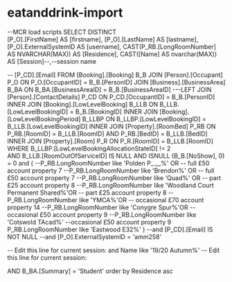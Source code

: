# eatanddrink-import
--MCR load scripts
SELECT DISTINCT       
			[P_O].[FirstName] AS [firstname],
            [P_O].[LastName] AS [lastname],
            [P_O].ExternalSystemID AS [username],
            CAST(P_RB.[LongRoomNumber] AS NVARCHAR(MAX)) AS [Residence], 
            CAST([Name] AS nvarchar(MAX)) AS [Session]--,--session name
            
--			[P_CD].[Email]
FROM        [Booking].[Booking] B_B
JOIN        [Person].[Occupant] P_O ON P_O.[OccupantID] = B_B.[PersonID]
JOIN        [Business].[BusinessArea] B_BA ON B_BA.[BusinessAreaID] = B_B.[BusinessAreaID]
---LEFT JOIN 	  [Person].[ContactDetails] P_CD ON P_CD.[OccupantID] = B_B.[PersonID]
INNER JOIN    [Booking].[LowLevelBooking] B_LLB ON B_LLB.[LowLevelBookingID] = B_B.[BookingID]
INNER JOIN    [Booking].[LowLevelBookingPeriod] B_LLBP ON B_LLBP.[LowLevelBookingID] = B_LLB.[LowLevelBookingID]
INNER JOIN    [Property].[RoomBed] P_RB ON P_RB.[RoomID] = B_LLB.[RoomID] AND P_RB.[BedID] = B_LLB.[BedID]
INNER JOIN    [Property].[Room] P_R ON P_R.[RoomID] = B_LLB.[RoomID] 
WHERE        B_LLBP.[LowLevelBookingAllocationStateID] != 2  
AND B_LLB.[RoomOutOfServiceID] IS NULL AND ISNULL (B_B.[NoShow], 0) = 0 
and (
--P_RB.LongRoomNumber like 'Polden P_.__%' OR -- full £50 account property 7
--P_RB.LongRoomNumber like 'Brendon%' OR  -- full £50 account property 7
--P_RB.LongRoomNumber like 'Quad%' OR -- part £25 account property 8
--P_RB.LongRoomNumber like 'Woodland Court Permanent Shared%'OR  -- part £25 account property 8
--P_RB.LongRoomNumber like 'YMCA%'OR -- occasional £70 account property 14
--P_RB.LongRoomNumber like 'Conygre Spur%'OR --occasional £50 account property 9
--P_RB.LongRoomNumber like 'Cotswold TAcad%' --occasional £50 account property 9
P_RB.LongRoomNumber like 'Eastwood E32%'
)
--and [P_CD].[Email] IS NOT NULL
--and [P_O].ExternalSystemID = 'amm258'

-- Edit this line for current session:
and Name like '19/20 Autumn%'
-- Edit this line for current session:

AND            B_BA.[Summary] = 'Student'
order by Residence asc
